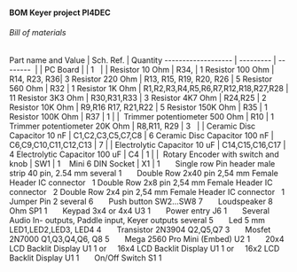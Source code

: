 #### BOM  Keyer project PI4DEC

###### Bill of materials

Part name and Value | Sch. Ref. | Quantity
------------------- | --------- | -------- 
                    |           |
PC Board            |           | 1
                    |           |
Resistor 10 Ohm     | R34,      | 1
Resistor 100 Ohm    | R14, R23, R36| 3
Resistor 220 Ohm    | R13, R15, R19, R20, R26 | 5
Resistor 560 Ohm    | R32       | 1
Resistor 1K Ohm     | R1,R2,R3,R4,R5,R6,R7,R12,R18,R27,R28 | 11
Resistor 3K3 Ohm    | R30,R31,R33 | 3
Resistor 4K7 Ohm    | R24,R25   | 2
Resistor 10K Ohm    | R9,R16 R17, R21,R22 | 5
Resistor 150K Ohm   | R35       | 1
Resistor 100K Ohm   | R37       | 1
                    |           | 
Trimmer potentiometer 500 Ohm | R10 | 1
Trimmer potentiometer 20K Ohm | R8,R11, R29 | 3
                    |            |
Ceramic Disc Capacitor 10 nF | C1,C2,C3,C5,C7,C8 | 6
Ceramic Disc Capacitor 100 nF | C6,C9,C10,C11,C12,C13 | 7
                         |     |
Electrolytic Capacitor 10 uF | C14,C15,C16,C17 | 4
Electrolytic Capacitor 100 uF | C4             | 1
                              |                | 
Rotary Encoder with switch and knob | SW1       | 1
  
Mini 6 DIN  Socket | X1 | 1
 
 
 
Single row Pin header male strip 40 pin, 2.54 mm
several
1
 
 
 
Double Row 2x40 pin 2,54 mm Female Header IC connector
 
1
Double Row 2x8 pin 2,54 mm Female Header IC connector
 
2
Double Row 2x4 pin 2,54 mm Female Header IC connector
 
1
Jumper Pin 2
several
6
 
 
 
Push button
SW2…SW8
7
 
 
 
Loudspeaker 8 Ohm
SP1
1
 
 
 
Keypad 3x4 or 4x4
U3
1
 
 
 
Power entry
J6
1
 
 
 
Several Audio In- outputs, Paddle input, Keyer outputs
several
5
 
 
 
Led 5 mm
LED1,LED2,LED3, LED4
4
 
 
 
Transistor 2N3904
Q2,Q5,Q7
3
 
 
 
Mosfet 2N7000
Q1,Q3,Q4,Q6, Q8
5
 
 
 
Mega 2560 Pro Mini (Embed)
U2
1
 
 
 
20x4 LCD Backlit Display
U1
1
or
 
 
16x4 LCD Backlit Display
U1
1
or
 
 
16x2 LCD Backlit Display
U1
1
 
 
 
On/Off Switch
S1
1
